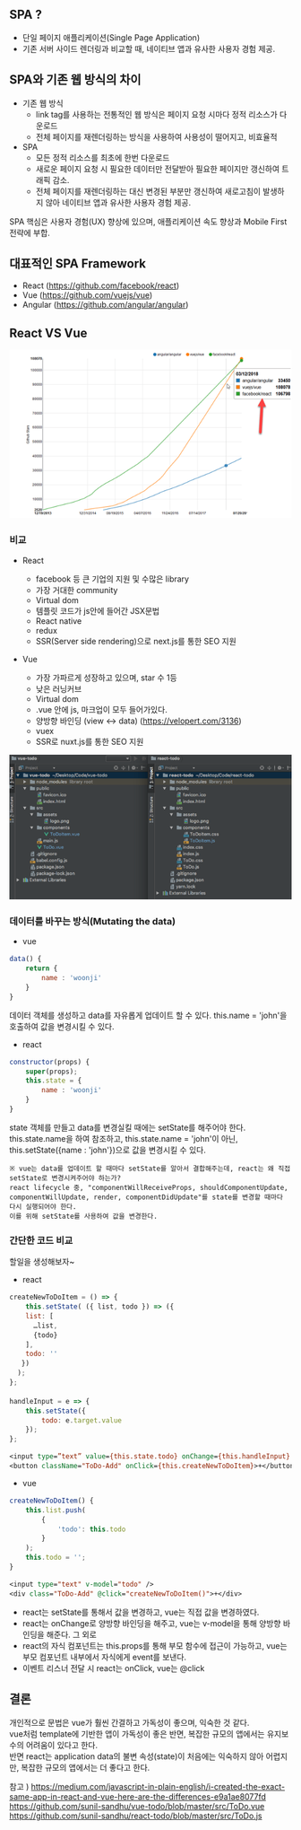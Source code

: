 ## SPA ?
- 단일 페이지 애플리케이션(Single Page Application)
- 기존 서버 사이드 렌더링과 비교할 때, 네이티브 앱과 유사한 사용자 경험 제공.

## SPA와 기존 웹 방식의 차이
- 기존 웹 방식
    - link tag를 사용하는 전통적인 웹 방식은 페이지 요청 시마다 정적 리소스가 다운로드
    - 전체 페이지를 재렌더링하는 방식을 사용하여 사용성이 떨어지고, 비효율적
- SPA
    - 모든 정적 리소스를 최초에 한번 다운로드
    - 새로운 페이지 요청 시 필요한 데이터만 전달받아 필요한 페이지만 갱신하여 트래픽 감소.
    - 전체 페이지를 재렌더링하는 대신 변경된 부분만 갱신하여 새로고침이 발생하지 않아 네이티브 앱과 유사한 사용자 경험 제공.

SPA 핵심은 사용자 경험(UX) 향상에 있으며, 애플리케이션 속도 향상과 Mobile First 전략에 부합.

## 대표적인 SPA Framework
- React (https://github.com/facebook/react)
- Vue (https://github.com/vuejs/vue)
- Angular (https://github.com/angular/angular)

## React VS Vue
![1](../images/star.png)
### 비교
- React
    - facebook 등 큰 기업의 지원 및 수많은 library
    - 가장 거대한 community
    - Virtual dom
    - 템플릿 코드가 js안에 들어간 JSX문법
    - React native
    - redux
    - SSR(Server side rendering)으로 next.js를 통한 SEO 지원

- Vue
    - 가장 가파르게 성장하고 있으며, star 수 1등
    - 낮은 러닝커브
    - Virtual dom
    - .vue 안에 js, 마크업이 모두 들어가있다.
    - 양방향 바인딩 (view <-> data) (https://velopert.com/3136)
    - vuex
    - SSR로 nuxt.js를 통한 SEO 지원

![2](../images/structure.png)

### 데이터를 바꾸는 방식(Mutating the data)
- vue
```javascript
data() {
    return {
        name : 'woonji'
    }
}
```
데이터 객체를 생성하고 data를 자유롭게 업데이트 할 수 있다.
this.name = 'john'을 호출하여 값을 변경시킬 수 있다.  
- react
``` javascript
constructor(props) {
    super(props);
    this.state = {
        name : 'woonji'
    }
}
```
state 객체를 만들고 data를 변경실킬 때에는 setState를 해주어야 한다.  
this.state.name을 하여 참조하고, this.state.name = 'john'이 아닌, this.setState({name : 'john'})으로 값을 변경시킬 수 있다.  

```
※ vue는 data를 업데이트 할 때마다 setState를 알아서 결합해주는데, react는 왜 직접 setState로 변경시켜주어야 하는가?
react lifecycle 중, "componentWillReceiveProps, shouldComponentUpdate, componentWillUpdate, render, componentDidUpdate"를 state를 변경할 때마다 다시 실행되어야 한다.  
이를 위해 setState를 사용하여 값을 변경한다.
```

### 간단한 코드 비교
할일을 생성해보자~
- react
```javascript
createNewToDoItem = () => {
    this.setState( ({ list, todo }) => ({
    list: [
      …list,
      {todo}
    ],
    todo: ''
   })
  );
};

handleInput = e => {
    this.setState({
        todo: e.target.value
    });
};
```

```jsp
<input type=”text” value={this.state.todo} onChange={this.handleInput} />
<button className="ToDo-Add" onClick={this.createNewToDoItem}>+</button>
```

- vue
```javascript
createNewToDoItem() {
    this.list.push(
        {
            'todo': this.todo
        }
    );
    this.todo = '';
}
```

```jsp
<input type="text" v-model="todo" />
<div class="ToDo-Add" @click="createNewToDoItem()">+</div>
```

- react는 setState를 통해서 값을 변경하고, vue는 직접 값을 변경하였다.
- react는 onChange로 양방향 바인딩을 해주고, vue는 v-model을 통해 양방향 바인딩을 해준다.
그 외로
- react의 자식 컴포넌트는 this.props를 통해 부모 함수에 접근이 가능하고, vue는 부모 컴포넌트 내부에서 자식에게 event를 보낸다.
- 이벤트 리스너 전달 시 react는 onClick, vue는 @click

## 결론
개인적으로 문법은 vue가 훨씬 간결하고 가독성이 좋으며, 익숙한 것 같다.  
vue처럼 template에 기반한 앱이 가독성이 좋은 반면, 복잡한 규모의 앱에서는 유지보수의 어려움이 있다고 한다.  
반면 react는 application data의 불변 속성(state)이 처음에는 익숙하지 않아 어렵지만, 복잡한 규모의 앱에서는 더 좋다고 한다. 


참고 )
https://medium.com/javascript-in-plain-english/i-created-the-exact-same-app-in-react-and-vue-here-are-the-differences-e9a1ae8077fd  
https://github.com/sunil-sandhu/vue-todo/blob/master/src/ToDo.vue  
https://github.com/sunil-sandhu/react-todo/blob/master/src/ToDo.js  